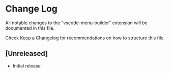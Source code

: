 # Change Log

All notable changes to the "vscode-menu-builder" extension will be documented in this file.

Check [Keep a Changelog](http://keepachangelog.com/) for recommendations on how to structure this file.

## [Unreleased]

- Initial release